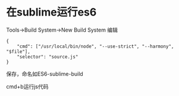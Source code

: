 # 在sublime运行es6
Tools->Build System->New Build System
编辑
```
{
    "cmd": ["/usr/local/bin/node", "--use-strict", "--harmony", "$file"],
    "selector": "source.js"
}
```
保存，命名如ES6-sublime-build

cmd+b运行js代码


                      